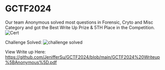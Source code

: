 # GCTF2024
Our team Anonymous solved most questions in Forensic, Cryto and Misc Category and got the Best Write Up Prize &amp; 5TH Place in the Competition.
![Cert](https://github.com/user-attachments/assets/8518640f-5774-41b4-a892-e2929d9eb7cf)

Challenge Solved:
![challenge solved](https://github.com/user-attachments/assets/854ca0b0-5df1-4baf-ba9f-69d1e45d59b1)

View Write up Here:
https://github.com/JenifferSu/GCTF2024/blob/main/GCTF2024%20Writeup%5BAnonymous%5D.pdf
